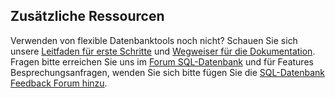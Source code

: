 ## <a name="additional-resources"></a>Zusätzliche Ressourcen

Verwenden von flexible Datenbanktools noch nicht? Schauen Sie sich unsere [Leitfaden für erste Schritte](../articles/sql-database/sql-database-elastic-scale-get-started.md) und [Wegweiser für die Dokumentation](https://azure.microsoft.com/documentation/learning-paths/sql-database-elastic-scale/).  Fragen bitte erreichen Sie uns im [Forum SQL-Datenbank](http://social.msdn.microsoft.com/forums/azure/home?forum=ssdsgetstarted) und für Features Besprechungsanfragen, wenden Sie sich bitte fügen Sie die [SQL-Datenbank Feedback Forum hinzu](https://feedback.azure.com/forums/217321-sql-database/).

